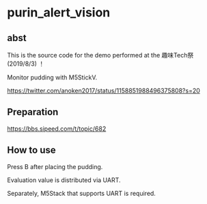 # purin_alert_vision

## abst
This is the source code for the demo performed at the 趣味Tech祭 (2019/8/3) ！

Monitor pudding with M5StickV.

https://twitter.com/anoken2017/status/1158851988496375808?s=20

## Preparation

https://bbs.sipeed.com/t/topic/682

## How to use

Press B after placing the pudding.

Evaluation value is distributed via UART.

Separately, M5Stack that supports UART is required.

